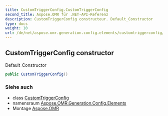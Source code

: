 ```yaml
---
title: CustomTriggerConfig.CustomTriggerConfig
second_title: Aspose.OMR für .NET-API-Referenz
description: CustomTriggerConfig constructeur. Default_Constructor
type: docs
weight: 10
url: /de/net/aspose.omr.generation.config.elements/customtriggerconfig/customtriggerconfig/
---
```

## CustomTriggerConfig constructor

Default_Constructor

```csharp
public CustomTriggerConfig()
```

### Siehe auch

* class [CustomTriggerConfig](../)
* namensraum [Aspose.OMR.Generation.Config.Elements](../../customtriggerconfig/)
* Montage [Aspose.OMR](../../../)


